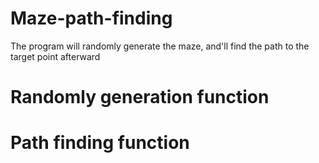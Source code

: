 # Maze-path-finding
The program will randomly generate the maze, and'll find the path to the target point afterward 
# Randomly generation function
# Path finding function
